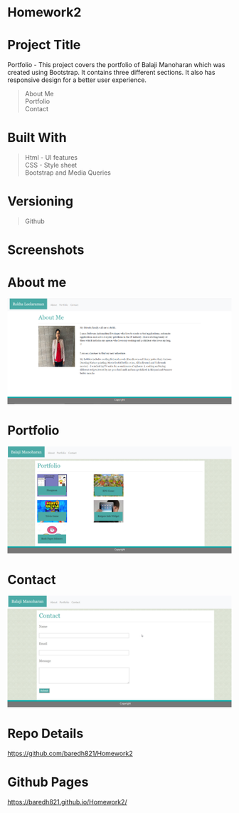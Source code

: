 # Homework2

# Project Title
Portfolio - This project covers the portfolio of Balaji Manoharan which was created using Bootstrap. It contains three different sections. It also has responsive design for a better user experience. 
> About Me <br>
> Portfolio <br>
> Contact <br>

# Built With
>Html - UI features <br>
>CSS - Style sheet <br>
>Bootstrap and Media Queries <br>

# Versioning 
> Github

# Screenshots

# About me

<img src = "assets/images/Rekha1.PNG">

# Portfolio

<img src = "assets/images/Portfolio.jpg">

# Contact

<img src = "assets/images/Contact.jpg">

# Repo Details 
https://github.com/baredh821/Homework2

# Github Pages
https://baredh821.github.io/Homework2/












